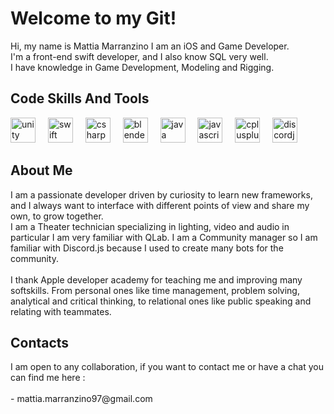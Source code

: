 <h1 align="left">Welcome to my Git!</h1>


<p align="left">Hi, my name is Mattia Marranzino I am an iOS and Game Developer.<br>
I'm a front-end swift developer, and I also know SQL very well. <br> I have knowledge in Game Development, Modeling and Rigging.


<h2 align="left">Code Skills And Tools </h2>


<div align="left">
  <img src="https://cdn.jsdelivr.net/gh/devicons/devicon/icons/unity/unity-original.svg" height="40" alt="unity logo"  /> 
  <img width="12" />
  <img src="https://cdn.jsdelivr.net/gh/devicons/devicon/icons/swift/swift-original.svg" height="40" alt="swift logo"  /> 
  <img width="12" />
  <img src="https://cdn.jsdelivr.net/gh/devicons/devicon/icons/csharp/csharp-original.svg" height="40" alt="csharp logo"  />
  <img width="12" />
  <img src="https://cdn.jsdelivr.net/gh/devicons/devicon/icons/blender/blender-original.svg" height="40" alt="blender logo"  />
  <img width="12" />
  <img src="https://cdn.jsdelivr.net/gh/devicons/devicon/icons/java/java-original.svg" height="40" alt="java logo"  />
  <img width="12" />
  <img src="https://cdn.jsdelivr.net/gh/devicons/devicon/icons/javascript/javascript-original.svg" height="40" alt="javascript logo"  />
  <img width="12" />
  <img src="https://cdn.jsdelivr.net/gh/devicons/devicon/icons/cplusplus/cplusplus-original.svg" height="40" alt="cplusplus logo"  />
  <img width="12" />
  <img src="https://cdn.jsdelivr.net/gh/devicons/devicon/icons/discordjs/discordjs-original.svg" height="40" alt="discordjs logo"  />
</div>

<h2 align="left">About Me </h2>
I am a passionate developer driven by curiosity to learn new frameworks, and I always want to interface with different points of view and share my own, to grow together.<br>
I am a Theater technician specializing in lighting, video and audio in particular I am very familiar with QLab.
I am a Community manager so I am familiar with Discord.js because I used to create many bots for the community.
<br> 
<br>
I thank Apple developer academy for teaching me and improving many softskills. From personal ones like time management, problem solving, analytical and critical thinking, to relational ones like public speaking and relating with teammates.

<h2 align="left">Contacts</h2>
I am open to any collaboration, if you want to contact me or have a chat you can find me here : <br>
<br>
- mattia.marranzino97@gmail.com

